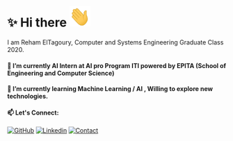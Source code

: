 # ✨ Hi there <img src="https://raw.githubusercontent.com/ABSphreak/ABSphreak/master/gifs/Hi.gif" width="48" height="48"/>

<!--
**rehamessameltagoury/rehamessameltagoury** is a ✨ _special_ ✨ repository because its `README.md` (this file) appears on your GitHub profile.

Here are some ideas to get you started:

- 🔭 I’m currently working on ...
- 🌱 I’m currently learning ...
- 👯 I’m looking to collaborate on ...
- 🤔 I’m looking for help with ...
- 💬 Ask me about ...
- 📫 How to reach me: ...
- 😄 Pronouns: ...
- ⚡ Fun fact: ...
-->
I am Reham ElTagoury, Computer and Systems Engineering Graduate Class 2020.


#### 🔭 I’m currently AI Intern at AI pro Program ITI powered by EPITA (School of Engineering and Computer Science)


#### 🌱 I’m currently learning Machine Learning / AI , Willing to explore new technologies.


#### 📫 Let's Connect:

[![GitHub](https://img.shields.io/badge/SUPPORT%20AT-GITHUB-blue?style=for-the-badge&logo=github)](https://github.com/rehamessameltagoury) [![Linkedin](https://img.shields.io/badge/MY%20PROFILE-Linkedin-blue?style=for-the-badge&logo=github)](https://www.linkedin.com/in/reham-eltagoury-496804167/) 
 [![Contact](https://img.shields.io/badge/CONTACT-GMAIL-yellow?style=for-the-badge&logo=gmail&logoColor=white)](rehameltagoury@gmail.com)
